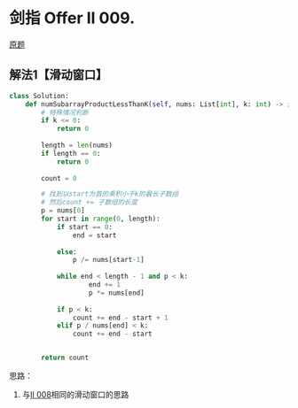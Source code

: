 # 剑指 Offer II 009. 

[原题](https://leetcode.cn/problems/ZVAVXX/description/?favorite=e8X3pBZi)

## 解法1【滑动窗口】

```python title="滑动窗口"
class Solution:
    def numSubarrayProductLessThanK(self, nums: List[int], k: int) -> int:
        # 特殊情况判断
        if k <= 0:
            return 0
        
        length = len(nums)
        if length == 0:
            return 0
        
        count = 0

        # 找到以start为首的乘积小于k的最长子数组
        # 然后count += 子数组的长度
        p = nums[0]
        for start in range(0, length):
            if start == 0:
                end = start
                
            else:
                p /= nums[start-1]
            
            while end < length - 1 and p < k:
                    end += 1
                    p *= nums[end]
            
            if p < k:
                count += end - start + 1
            elif p / nums[end] < k:
                count += end - start


        return count
```

思路：

1. 与[II 008](II008_shortest_sum_geq_target.md)相同的滑动窗口的思路
